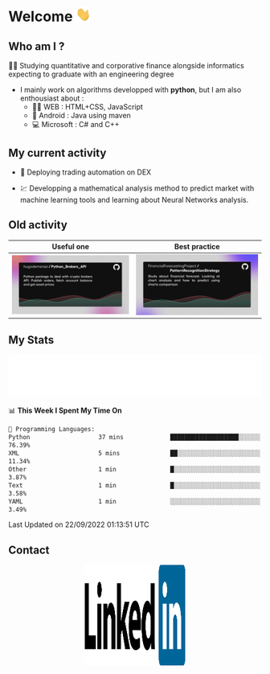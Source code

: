 # Welcome <img src="assets/hello.gif" width="30px"/>


## Who am I ?

:man_student: Studying quantitative and corporative finance alongside informatics expecting to graduate with an engineering degree

*  I mainly work on algorithms developped with **python**, but I am also enthousiast about :
    * :man_technologist: WEB : HTML+CSS, JavaScript
    * :iphone: Android : Java using maven
    * :computer: Microsoft : C# and C++

## My current activity

* :rocket: Deploying trading automation on DEX

* :chart: Developping a mathematical analysis method to predict market with machine learning tools and learning about Neural Networks analysis.

## Old activity

| Useful one | Best practice|
| ------------- | ------------- |
| [![](assets/BrokerAPI.png)](https://github.com/hugodemenez/Python_Brokers_API)  | [![](assets/PatternRecognitionStrategy.png)](https://github.com/FinancialForecastingProject/PatternRecognitionStrategy.git)  |

## My Stats

<p align=center>
<img src="metrics.plugin.wakatime.svg" alt="Metrics">
</p>

<!--START_SECTION:waka-->
📊 **This Week I Spent My Time On** 

```text
💬 Programming Languages: 
Python                   37 mins             ███████████████████░░░░░░   76.39% 
XML                      5 mins              ██░░░░░░░░░░░░░░░░░░░░░░░   11.34% 
Other                    1 min               █░░░░░░░░░░░░░░░░░░░░░░░░   3.87% 
Text                     1 min               █░░░░░░░░░░░░░░░░░░░░░░░░   3.58% 
YAML                     1 min               ░░░░░░░░░░░░░░░░░░░░░░░░░   3.49%

```


 Last Updated on 22/09/2022 01:13:51 UTC
<!--END_SECTION:waka-->

## Contact

<p align=center >
<a href="https://www.linkedin.com/in/hugo-demenez/"><img src="assets/linkedin.svg" alt="Linkedin_hugodemenez" height="200px" width="200px"/></a>
</p>
